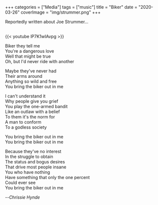 +++
categories = ["Media"]
tags = ["music"]
title = "Biker"
date = "2020-03-26"
coverImage = "img/strummer.png"
+++

Reportedly written about Joe Strummer... 
<!--more-->  
<br>
{{< youtube lP7K1wIAvpg >}}  
  
Biker they tell me  
You're a dangerous love  
Well that might be true  
Oh, but I'd never ride with another  

Maybe they've never had  
Their arms around  
Anything so wild and free  
You bring the biker out in me  

I can't understand it  
Why people give you grief  
You play the one-armed bandit  
Like an outlaw with a belief  
To them it's the norm for  
A man to conform  
To a godless society  

You bring the biker out in me  
You bring the biker out in me  

Because they've no interest  
In the struggle to obtain  
The status and bogus desires  
That drive most people insane  
You who have nothing  
Have something that only the one percent  
Could ever see  
You bring the biker out in me     

--<cite>Chrissie Hynde</cite>    
